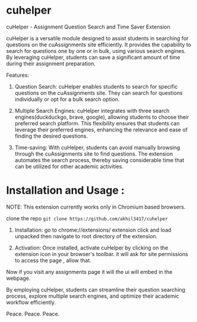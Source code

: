 # cuhelper

cuHelper - Assignment Question Search and Time Saver Extension

cuHelper is a versatile module designed to assist students in searching for questions on the cuAssignments site efficiently. It provides the capability to search for questions one by one or in bulk, using various search engines. By leveraging cuHelper, students can save a significant amount of time during their assignment preparation.

Features:

1. Question Search: cuHelper enables students to search for specific questions on the cuAssignments site. They can search for questions individually or opt for a bulk search option.

2. Multiple Search Engines: cuHelper integrates with three search engines(duckduckgo, brave, google), allowing students to choose their preferred search platform. This flexibility ensures that students can leverage their preferred engines, enhancing the relevance and ease of finding the desired questions.

3. Time-saving: With cuHelper, students can avoid manually browsing through the cuAssignments site to find questions. The extension automates the search process, thereby saving considerable time that can be utilized for other academic activities.

# Installation and Usage :
NOTE: This extension currently works only in Chromium based browsers.

clone the repo
```git clone https://github.com/akhil3417/cuhelper```


1. Installation: go to  chrome://extensions/ extension click and  load unpacked then navigate to root directory of the extension.

2. Activation: Once installed, activate cuHelper by clicking on the extension icon in your browser's toolbar. it will ask for site permissions to access the page , allow that.

Now if you visit  any assignments page it will the ui will embed in the webpage.

By employing cuHelper, students can streamline their question searching process, explore multiple search engines, and optimize their academic workflow efficiently.


Peace.
Peace.
Peace.
